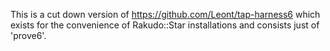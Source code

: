 This is a cut down version of https://github.com/Leont/tap-harness6 which
exists for the convenience of  Rakudo::Star installations and consists just of
'prove6'.

